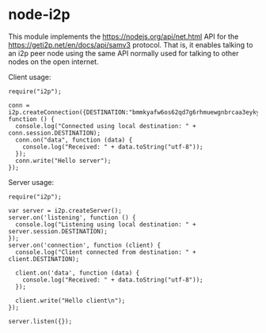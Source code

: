 # node-i2p

This module implements the https://nodejs.org/api/net.html API for the https://geti2p.net/en/docs/api/samv3 protocol. That is, it enables talking to an i2p peer node using the same API normally used for talking to other nodes on the open internet.

Client usage:

    require("i2p");

    conn = i2p.createConnection({DESTINATION:"bmmkyafw6os62qd7g6rhmuewgnbrcaa3eykyrnjyggjgzoo3gb7q.b32.i2p"}, function () {
      console.log("Connected using local destination: " + conn.session.DESTINATION);
      conn.on("data", function (data) {
        console.log("Received: " + data.toString("utf-8"));
      });
      conn.write("Hello server");
    });


Server usage:

    require("i2p");

    var server = i2p.createServer();
    server.on('listening', function () {
      console.log("Listening using local destination: " + server.session.DESTINATION);
    });
    server.on('connection', function (client) {
      console.log("Client connected from destination: " + client.DESTINATION);

      client.on('data', function (data) {
        console.log("Received: " + data.toString("utf-8"));
      });

      client.write("Hello client\n");
    });

    server.listen({});